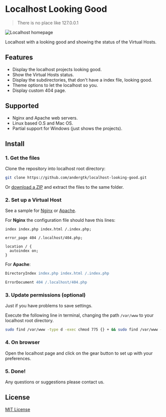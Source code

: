 # Localhost Looking Good

> There is no place like 127.0.0.1

![Localhost homepage](http://i.imgur.com/j6tgbHO.png)

Localhost with a looking good and showing the status of the Virtual Hosts.

## Features

+ Display the localhost projects looking good.
+ Show the Virtual Hosts status.
+ Display the subdirectories, that don't have a index file, looking good.
+ Theme options to let the localhost so you.
+ Display custom 404 page.

## Supported

+ Nginx and Apache web servers.
+ Linux based O.S and Mac OS.
+ Partial support for Windows (just shows the projects).

## Install

### 1. Get the files

Clone the repository into localhost root directory:

```bash
git clone https://github.com/andergtk/localhost-looking-good.git
```

Or [download a ZIP](https://github.com/andergtk/localhost-looking-good/archive/master.zip)
and extract the files to the same folder.

### 2. Set up a Virtual Host

See a sample for [Nginx](.localhost/sample-nginx.conf) or [Apache](.localhost/sample-apache.conf).

For **Nginx** the configuration file should have this lines:

```nginx
index index.php index.html /.index.php;

error_page 404 /.localhost/404.php;

location / {
  autoindex on;
}
```

For **Apache**:

```apache
DirectoryIndex index.php index.html /.index.php

ErrorDocument 404 /.localhost/404.php
```

### 3. Update permissions (optional)

Just if you have problems to save settings.

Execute the following line in terminal, changing the path `/var/www` to your
localhost root directory.

```bash
sudo find /var/www -type d -exec chmod 775 {} + && sudo find /var/www -type f -exec chmod 664 {} +
```

### 4. On browser

Open the localhost page and click on the gear button to set up with your
preferences.

### 5. Done!

Any questions or suggestions please contact us.

## License

[MIT License](LICENSE)
